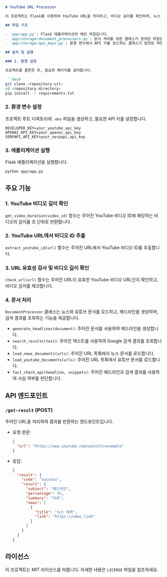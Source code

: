 ```markdown
# YouTube URL Processor

이 프로젝트는 Flask를 사용하여 YouTube URL을 처리하고, 비디오 길이를 확인하며, 뉴스 문서와 유튜브 문서를 로드하여 헤드라인을 생성하고 검색 결과를 조회하는 기능을 제공합니다.

## 파일 구조

- `app/app.py`: Flask 애플리케이션의 메인 파일입니다.
- `app/storage/document_processors.py`: 문서 처리를 위한 클래스가 정의된 파일입니다.
- `app/storage/api_keys.py`: 환경 변수에서 API 키를 로드하는 클래스가 정의된 파일입니다.

## 설치 및 실행

### 1. 환경 설정

프로젝트를 클론한 후, 필요한 패키지를 설치합니다.

```bash
git clone <repository-url>
cd <repository-directory>
pip install -r requirements.txt
```

### 2. 환경 변수 설정

프로젝트 루트 디렉토리에 `.env` 파일을 생성하고, 필요한 API 키를 설정합니다.

```
DEVELOPER_KEY=your_youtube_api_key
OPENAI_API_KEY=your_openai_api_key
SERPAPI_API_KEY=your_serpapi_api_key
```

### 3. 애플리케이션 실행

Flask 애플리케이션을 실행합니다.

```bash
python app/app.py
```

## 주요 기능

### 1. YouTube 비디오 길이 확인

`get_video_duration(video_id)` 함수는 주어진 YouTube 비디오 ID에 해당하는 비디오의 길이를 초 단위로 반환합니다.

### 2. YouTube URL에서 비디오 ID 추출

`extract_youtube_id(url)` 함수는 주어진 URL에서 YouTube 비디오 ID를 추출합니다.

### 3. URL 유효성 검사 및 비디오 길이 확인

`check_url(url)` 함수는 주어진 URL이 유효한 YouTube 비디오 URL인지 확인하고, 비디오 길이를 체크합니다.

### 4. 문서 처리

`DocumentProcessor` 클래스는 뉴스와 유튜브 문서를 로드하고, 헤드라인을 생성하며, 검색 결과를 조회하는 기능을 제공합니다.

- `generate_headlines(document)`: 주어진 문서를 사용하여 헤드라인을 생성합니다.
- `search_results(text)`: 주어진 텍스트를 사용하여 Google 검색 결과를 조회합니다.
- `load_news_documents(urls)`: 주어진 URL 목록에서 뉴스 문서를 로드합니다.
- `load_youtube_documents(urls)`: 주어진 URL 목록에서 유튜브 문서를 로드합니다.
- `fact_check_api(headline, snippets)`: 주어진 헤드라인과 검색 결과를 사용하여 사실 여부를 판단합니다.

## API 엔드포인트

### `/get-result` (POST)

주어진 URL을 처리하여 결과를 반환하는 엔드포인트입니다.

- 요청 본문:
  ```json
  {
    "url": "https://www.youtube.com/watch?v=example"
  }
  ```

- 응답:
  ```json
  {
    "result": {
      "code": "success",
      "result": {
        "subject": "헤드라인",
        "percentage": 95,
        "summary": "이유",
        "news": [
          {
            "title": "뉴스 제목",
            "link": "https://news.link"
          }
        ]
      }
    }
  }
  ```

## 라이선스

이 프로젝트는 MIT 라이선스를 따릅니다. 자세한 내용은 `LICENSE` 파일을 참조하세요.
```